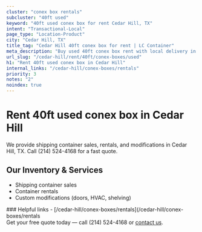 ```yaml
---
cluster: "conex box rentals"
subcluster: "40ft used"
keyword: "40ft used conex box for rent Cedar Hill, TX"
intent: "Transactional-Local"
page_type: "Location-Product"
city: "Cedar Hill, TX"
title_tag: "Cedar Hill 40ft conex box for rent | LC Container"
meta_description: "Buy used 40ft conex box rent with local delivery in Cedar Hill, TX. LC Container — local Since 2003. Request a fast quote today."
url_slug: "/cedar-hill/rent/40ft/conex-boxes/used"
h1: "Rent 40ft used conex box in Cedar Hill"
internal_links: "/cedar-hill/conex-boxes/rentals"
priority: 3
notes: "2"
noindex: true
---
```


# Rent 40ft used conex box in Cedar Hill

We provide shipping container sales, rentals, and modifications in Cedar Hill, TX. Call (214) 524-4168 for a fast quote.

## Our Inventory & Services
- Shipping container sales
- Container rentals
- Custom modifications (doors, HVAC, shelving)

<div data-section="internal-links">
### Helpful links
- [/cedar-hill/conex-boxes/rentals](/cedar-hill/conex-boxes/rentals
</div>

<div data-section="cta">
Get your free quote today — call (214) 524-4168 or <a href="/contact">contact us</a>.
</div>

<script type="application/ld+json">{"@context":"https://schema.org","@type":"FAQPage","mainEntity":[{"@type":"Question","name":"How much does delivery cost in Cedar Hill, TX?","acceptedAnswer":{"@type":"Answer","text":"Delivery costs vary by distance and container size. Most deliveries in Cedar Hill, TX range from $150-$300. Call (214) 524-4168 for an exact quote based on your specific location."}},{"@type":"Question","name":"Do you offer financing or payment plans?","acceptedAnswer":{"@type":"Answer","text":"We accept major credit cards, checks, and can discuss commercial terms for bulk purchases. Call (214) 524-4168 to discuss options."}},{"@type":"Question","name":"Can you customize containers in Cedar Hill, TX?","acceptedAnswer":{"@type":"Answer","text":"Yes — we perform modifications like doors, HVAC, insulation, and shelving. Request a custom quote at (214) 524-4168 or via our contact form."}}]}</script>
